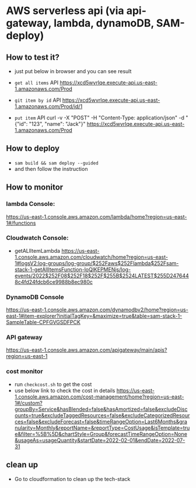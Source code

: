 
# AWS serverless api (via api-gateway, lambda, dynamoDB, SAM-deploy)


## How to test it?

- just put below in browser and you can see result

- `get all items` API
https://xcd5wvrlqe.execute-api.us-east-1.amazonaws.com/Prod

- `git item by id` API
https://xcd5wvrlqe.execute-api.us-east-1.amazonaws.com/Prod/id/1

- `put item` API
curl -v -X "POST" -H "Content-Type: application/json" -d "{\"id\": \"123\", \"name\": \"Jack\"}" https://xcd5wvrlqe.execute-api.us-east-1.amazonaws.com/Prod



## How to deploy

- `sam build && sam deploy --guided`
- and then follow the instruction


## How to monitor

### lambda Console:
https://us-east-1.console.aws.amazon.com/lambda/home?region=us-east-1#/functions


### Cloudwatch Console:

- getALlItemLambda
https://us-east-1.console.aws.amazon.com/cloudwatch/home?region=us-east-1#logsV2:log-groups/log-group/$252Faws$252Flambda$252Fsam-stack-1-getAllItemsFunction-loQlKEPMENjs/log-events/2022$252F08$252F18$252F$255B$2524LATEST$255D2476448c4fd24fdcb6ce9988b8ec980c



### DynamoDB Console
https://us-east-1.console.aws.amazon.com/dynamodbv2/home?region=us-east-1#item-explorer?initialTagKey=&maximize=true&table=sam-stack-1-SampleTable-CPFGVGSDFPCK


### API gateway
https://us-east-1.console.aws.amazon.com/apigateway/main/apis?region=us-east-1


### cost monitor
- run `checkcost.sh` to get the cost
- use below link to check the cost in details
https://us-east-1.console.aws.amazon.com/cost-management/home?region=us-east-1#/custom?groupBy=Service&hasBlended=false&hasAmortized=false&excludeDiscounts=true&excludeTaggedResources=false&excludeCategorizedResources=false&excludeForecast=false&timeRangeOption=Last6Months&granularity=Monthly&reportName=&reportType=CostUsage&isTemplate=true&filter=%5B%5D&chartStyle=Group&forecastTimeRangeOption=None&usageAs=usageQuantity&startDate=2022-02-01&endDate=2022-07-31


## clean up
- Go to cloudformation to clean up the tech-stack 
